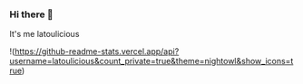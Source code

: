 ### Hi there 👋

It's me latoulicious





!(https://github-readme-stats.vercel.app/api?username=latoulicious&count_private=true&theme=nightowl&show_icons=true)


<!--
**latoulicious/latoulicious** is a ✨ _special_ ✨ repository because its `README.md` (this file) appears on your GitHub profile.

Here are some ideas to get you started:

- 🔭 I’m currently working on ...
- 🌱 I’m currently learning ...
- 👯 I’m looking to collaborate on ...
- 🤔 I’m looking for help with ...
- 💬 Ask me about ...
- 📫 How to reach me: ...
- 😄 Pronouns: ...
- ⚡ Fun fact: ...
-->

